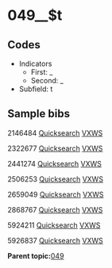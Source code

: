 # 049\_\_$t

## Codes

-   Indicators
    -   First: \_
    -   Second: \_
-   Subfield: t

## Sample bibs

2146484 [Quicksearch](https://search.library.yale.edu/catalog/2146484) [VXWS](http://prodorbis.library.yale.edu:7014/vxws/GetHoldingsService?bibId=2146484)

2322677 [Quicksearch](https://search.library.yale.edu/catalog/2322677) [VXWS](http://prodorbis.library.yale.edu:7014/vxws/GetHoldingsService?bibId=2322677)

2441274 [Quicksearch](https://search.library.yale.edu/catalog/2441274) [VXWS](http://prodorbis.library.yale.edu:7014/vxws/GetHoldingsService?bibId=2441274)

2506253 [Quicksearch](https://search.library.yale.edu/catalog/2506253) [VXWS](http://prodorbis.library.yale.edu:7014/vxws/GetHoldingsService?bibId=2506253)

2659049 [Quicksearch](https://search.library.yale.edu/catalog/2659049) [VXWS](http://prodorbis.library.yale.edu:7014/vxws/GetHoldingsService?bibId=2659049)

2868767 [Quicksearch](https://search.library.yale.edu/catalog/2868767) [VXWS](http://prodorbis.library.yale.edu:7014/vxws/GetHoldingsService?bibId=2868767)

5924211 [Quicksearch](https://search.library.yale.edu/catalog/5924211) [VXWS](http://prodorbis.library.yale.edu:7014/vxws/GetHoldingsService?bibId=5924211)

5926837 [Quicksearch](https://search.library.yale.edu/catalog/5926837) [VXWS](http://prodorbis.library.yale.edu:7014/vxws/GetHoldingsService?bibId=5926837)

**Parent topic:**[049](../../tags/049/049.md)

